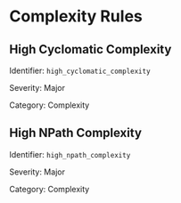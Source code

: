 # Complexity Rules

## High Cyclomatic Complexity

Identifier: `high_cyclomatic_complexity`

Severity: Major

Category: Complexity





## High NPath Complexity

Identifier: `high_npath_complexity`

Severity: Major

Category: Complexity



